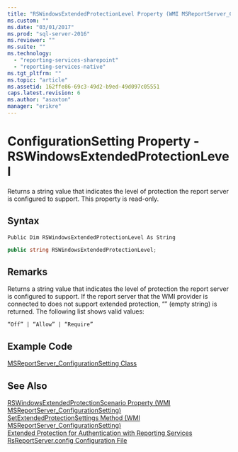 ```yaml
---
title: "RSWindowsExtendedProtectionLevel Property (WMI MSReportServer_ConfigurationSetting) | Microsoft Docs"
ms.custom: ""
ms.date: "03/01/2017"
ms.prod: "sql-server-2016"
ms.reviewer: ""
ms.suite: ""
ms.technology: 
  - "reporting-services-sharepoint"
  - "reporting-services-native"
ms.tgt_pltfrm: ""
ms.topic: "article"
ms.assetid: 162ffe86-69c3-49d2-b9ed-49d097c05551
caps.latest.revision: 6
ms.author: "asaxton"
manager: "erikre"
---
```

# ConfigurationSetting Property - RSWindowsExtendedProtectionLevel
  Returns a string value that indicates the level of protection the report server is configured to support. This property is read-only.  
  
## Syntax  
  
```vb#  
Public Dim RSWindowsExtendedProtectionLevel As String  
```  
  
```c#  
public string RSWindowsExtendedProtectionLevel;  
```  
  
## Remarks  
 Returns a string value that indicates the level of protection the report server is configured to support. If the report server that the WMI provider is connected to does not support extended protection, “” (empty string) is returned. The following list shows valid values:  
  
 `“Off” | “Allow” | “Require”`  
  
## Example Code  
 [MSReportServer_ConfigurationSetting Class](../../reporting-services/wmi-provider-library-reference/msreportserver-configurationsetting-class.md)  
  
## See Also  
 [RSWindowsExtendedProtectionScenario Property &#40;WMI MSReportServer_ConfigurationSetting&#41;](../Topic/RSWindowsExtendedProtectionScenario%20Property%20\(WMI%20MSReportServer_ConfigurationSetting\).md)   
 [SetExtendedProtectionSettings Method &#40;WMI MSReportServer_ConfigurationSetting&#41;](../Topic/SetExtendedProtectionSettings%20Method%20\(WMI%20MSReportServer_ConfigurationSetting\).md)   
 [Extended Protection for Authentication with Reporting Services](../../reporting-services/security/extended-protection-for-authentication-with-reporting-services.md)   
 [RsReportServer.config Configuration File](../../reporting-services/report-server/rsreportserver.config-configuration-file.md)  
  
  